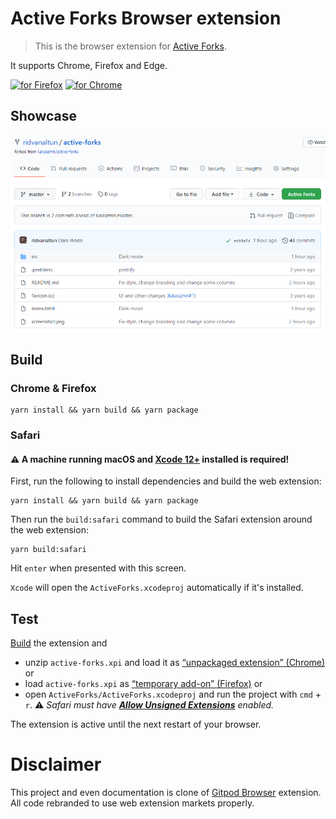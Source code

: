# Active Forks Browser extension

> This is the browser extension for [Active Forks](https://github.com/ridvanaltun/active-forks).

It supports Chrome, Firefox and Edge.

[<img src="https://blog.mozilla.org/addons/files/2020/04/get-the-addon-fx-apr-2020.svg" alt="for Firefox" height="50px">](https://addons.mozilla.org/en/firefox/addon/active-forks/)
[<img src="https://developer.chrome.com/webstore/images/ChromeWebStore_BadgeWBorder_v2_206x58.png" alt="for Chrome" height="50px">](https://chrome.google.com/webstore/detail/active-forks/kicchcnkocbmnmlpmjoojinofkagcjpi)

## Showcase

![Active Forks](./docs/github-injected.png "Active Forks")

## Build

### Chrome & Firefox

```
yarn install && yarn build && yarn package
```

### Safari

#### ⚠️ A machine running macOS and [Xcode 12+](https://developer.apple.com/xcode/) installed is required!

First, run the following to install dependencies and build the web extension:

```
yarn install && yarn build && yarn package
```

Then run the `build:safari` command to build the Safari extension around the web extension:

```
yarn build:safari
```

Hit `enter` when presented with this screen.

`Xcode` will open the `ActiveForks.xcodeproj` automatically if it's installed.

## Test

[Build](#build) the extension and
* unzip `active-forks.xpi` and load it as [“unpackaged extension” (Chrome)](https://developer.chrome.com/extensions/getstarted) or
* load `active-forks.xpi` as [“temporary add-on” (Firefox)](https://blog.mozilla.org/addons/2015/12/23/loading-temporary-add-ons/) or
* open `ActiveForks/ActiveForks.xcodeproj` and run the project with `cmd` + `r`. ⚠️ _Safari must have [**Allow Unsigned Extensions**](https://developer.apple.com/documentation/safariservices/safari_app_extensions/building_a_safari_app_extension) enabled._

The extension is active until the next restart of your browser.

# Disclaimer

This project and even documentation is clone of [Gitpod Browser](https://github.com/gitpod-io/browser-extension) extension. All code rebranded to use web extension markets properly.